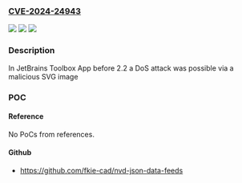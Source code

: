 ### [CVE-2024-24943](https://cve.mitre.org/cgi-bin/cvename.cgi?name=CVE-2024-24943)
![](https://img.shields.io/static/v1?label=Product&message=Toolbox%20App&color=blue)
![](https://img.shields.io/static/v1?label=Version&message=0%3C%202.2%20&color=brighgreen)
![](https://img.shields.io/static/v1?label=Vulnerability&message=CWE-400&color=brighgreen)

### Description

In JetBrains Toolbox App before 2.2 a DoS attack was possible via a malicious SVG image

### POC

#### Reference
No PoCs from references.

#### Github
- https://github.com/fkie-cad/nvd-json-data-feeds

